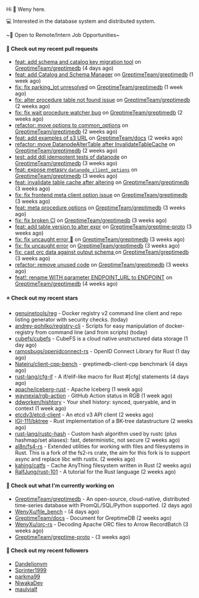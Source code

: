 Hi 👋 Weny here.

💻 Interested in the database system and distributed system.

~🍺 Open to Remote/Intern Job Opportunities~

#### 🔨 Check out my recent pull requests

- [feat: add schema and catalog key migration tool](https://github.com/GreptimeTeam/greptimedb/pull/2048) on [GreptimeTeam/greptimedb](https://github.com/GreptimeTeam/greptimedb) (4 days ago)
- [feat: add Catalog and Schema Manager](https://github.com/GreptimeTeam/greptimedb/pull/2037) on [GreptimeTeam/greptimedb](https://github.com/GreptimeTeam/greptimedb) (1 week ago)
- [fix: fix parking_lot unresolved](https://github.com/GreptimeTeam/greptimedb/pull/2025) on [GreptimeTeam/greptimedb](https://github.com/GreptimeTeam/greptimedb) (1 week ago)
- [fix: alter procedure table not found issue](https://github.com/GreptimeTeam/greptimedb/pull/1993) on [GreptimeTeam/greptimedb](https://github.com/GreptimeTeam/greptimedb) (2 weeks ago)
- [fix: fix wait procedure watcher bug](https://github.com/GreptimeTeam/greptimedb/pull/1987) on [GreptimeTeam/greptimedb](https://github.com/GreptimeTeam/greptimedb) (2 weeks ago)
- [refactor: move options to common_options](https://github.com/GreptimeTeam/greptimedb/pull/1983) on [GreptimeTeam/greptimedb](https://github.com/GreptimeTeam/greptimedb) (2 weeks ago)
- [feat: add examples of s3 URL](https://github.com/GreptimeTeam/docs/pull/491) on [GreptimeTeam/docs](https://github.com/GreptimeTeam/docs) (2 weeks ago)
- [refactor: move DatanodeAlterTable after InvalidateTableCache](https://github.com/GreptimeTeam/greptimedb/pull/1978) on [GreptimeTeam/greptimedb](https://github.com/GreptimeTeam/greptimedb) (2 weeks ago)
- [test: add ddl idempotent tests of datanode](https://github.com/GreptimeTeam/greptimedb/pull/1966) on [GreptimeTeam/greptimedb](https://github.com/GreptimeTeam/greptimedb) (3 weeks ago)
- [feat: expose metasrv `datanode_client_options`](https://github.com/GreptimeTeam/greptimedb/pull/1965) on [GreptimeTeam/greptimedb](https://github.com/GreptimeTeam/greptimedb) (3 weeks ago)
- [feat: invalidate table cache after altering](https://github.com/GreptimeTeam/greptimedb/pull/1951) on [GreptimeTeam/greptimedb](https://github.com/GreptimeTeam/greptimedb) (3 weeks ago)
- [fix: fix frontend meta client option issue](https://github.com/GreptimeTeam/greptimedb/pull/1939) on [GreptimeTeam/greptimedb](https://github.com/GreptimeTeam/greptimedb) (3 weeks ago)
- [feat: meta procedure options](https://github.com/GreptimeTeam/greptimedb/pull/1937) on [GreptimeTeam/greptimedb](https://github.com/GreptimeTeam/greptimedb) (3 weeks ago)
- [fix: fix broken CI](https://github.com/GreptimeTeam/greptimedb/pull/1933) on [GreptimeTeam/greptimedb](https://github.com/GreptimeTeam/greptimedb) (3 weeks ago)
- [feat: add table version to alter expr](https://github.com/GreptimeTeam/greptime-proto/pull/58) on [GreptimeTeam/greptime-proto](https://github.com/GreptimeTeam/greptime-proto) (3 weeks ago)
- [fix: fix uncaught error 🥲](https://github.com/GreptimeTeam/greptimedb/pull/1929) on [GreptimeTeam/greptimedb](https://github.com/GreptimeTeam/greptimedb) (3 weeks ago)
- [fix: fix uncaught error](https://github.com/GreptimeTeam/greptimedb/pull/1924) on [GreptimeTeam/greptimedb](https://github.com/GreptimeTeam/greptimedb) (3 weeks ago)
- [fix: cast orc data against output schema ](https://github.com/GreptimeTeam/greptimedb/pull/1922) on [GreptimeTeam/greptimedb](https://github.com/GreptimeTeam/greptimedb) (3 weeks ago)
- [refactor: remove unused code](https://github.com/GreptimeTeam/greptimedb/pull/1913) on [GreptimeTeam/greptimedb](https://github.com/GreptimeTeam/greptimedb) (3 weeks ago)
- [feat!: rename WITH parameter ENDPOINT_URL to ENDPOINT](https://github.com/GreptimeTeam/greptimedb/pull/1904) on [GreptimeTeam/greptimedb](https://github.com/GreptimeTeam/greptimedb) (4 weeks ago)

#### ⭐ Check out my recent stars

- [genuinetools/reg](https://github.com/genuinetools/reg) - Docker registry v2 command line client and repo listing generator with security checks. (today)
- [andrey-pohilko/registry-cli](https://github.com/andrey-pohilko/registry-cli) - Scripts for easy manipulation of docker-registry from command line (and from scripts) (today)
- [cubefs/cubefs](https://github.com/cubefs/cubefs) - CubeFS is a cloud native unstructured data storage (1 day ago)
- [ramosbugs/openidconnect-rs](https://github.com/ramosbugs/openidconnect-rs) - OpenID Connect Library for Rust (1 day ago)
- [Nateiru/client-cpp-bench](https://github.com/Nateiru/client-cpp-bench) - greptimedb-client-cpp benchmark (4 days ago)
- [rust-lang/cfg-if](https://github.com/rust-lang/cfg-if) - A if/elif-like macro for Rust #[cfg] statements (4 days ago)
- [apache/iceberg-rust](https://github.com/apache/iceberg-rust) - Apache Iceberg (1 week ago)
- [waynexia/rgb-action](https://github.com/waynexia/rgb-action) - GitHub Action status in RGB (1 week ago)
- [ddworken/hishtory](https://github.com/ddworken/hishtory) - Your shell history: synced, queryable, and in context (1 week ago)
- [etcdv3/etcd-client](https://github.com/etcdv3/etcd-client) - An etcd v3 API client (2 weeks ago)
- [IGI-111/bktree](https://github.com/IGI-111/bktree) - Rust implementation of a BK-tree datastructure (2 weeks ago)
- [rust-lang/rustc-hash](https://github.com/rust-lang/rustc-hash) - Custom hash algorithm used by rustc (plus hashmap/set aliases): fast, deterministic, not secure (2 weeks ago)
- [al8n/fs4-rs](https://github.com/al8n/fs4-rs) - Extended utilities for working with files and filesystems in Rust. This is a fork of the fs2-rs crate, the aim for this fork is to support async and replace libc with rustix. (2 weeks ago)
- [kahing/catfs](https://github.com/kahing/catfs) - Cache AnyThing filesystem written in Rust (2 weeks ago)
- [RalfJung/rust-101](https://github.com/RalfJung/rust-101) - A tutorial for the Rust language (2 weeks ago)

#### 👷 Check out what I'm currently working on

- [GreptimeTeam/greptimedb](https://github.com/GreptimeTeam/greptimedb) - An open-source, cloud-native, distributed time-series database with PromQL/SQL/Python supported. (2 days ago)
- [WenyXu/file_bench](https://github.com/WenyXu/file_bench) -  (4 days ago)
- [GreptimeTeam/docs](https://github.com/GreptimeTeam/docs) - Document for GreptimeDB (2 weeks ago)
- [WenyXu/orc-rs](https://github.com/WenyXu/orc-rs) - Decoding Apache ORC files to Arrow RecordBatch (3 weeks ago)
- [GreptimeTeam/greptime-proto](https://github.com/GreptimeTeam/greptime-proto) -  (3 weeks ago)

#### 👯 Check out my recent followers

- [Dandelionym](https://github.com/Dandelionym)
- [Sprinter1999](https://github.com/Sprinter1999)
- [parkma99](https://github.com/parkma99)
- [NiwakaDev](https://github.com/NiwakaDev)
- [maulvialf](https://github.com/maulvialf)


